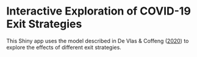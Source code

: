 # Interactive Exploration of COVID-19 Exit Strategies
This Shiny app uses the model described in De Vlas & Coffeng ([2020](https://www.medrxiv.org/content/10.1101/2020.03.29.20046011v2)) to explore the effects of different exit strategies.
